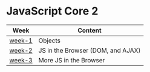 # JavaScript Core 2

| Week                           | Content            |
| ------------------------------ | ------------------ |
| [week-1](./week-1/lesson.md) | Objects |
| [week-2](./week-2/lesson.md) | JS in the Browser (DOM, and AJAX)  |
| [week-3](./week-3/lesson.md) | More JS in the Browser          |
